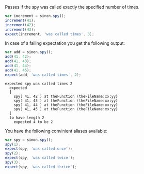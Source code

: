 Passes if the spy was called exactly the specified number of times.

```js
var increment = sinon.spy();
increment(41);
increment(42);
increment(43);
expect(increment, 'was called times', 3);
```

In case of a failing expectation you get the following output:

```js
var add = sinon.spy();
add(41, 42);
add(41, 43);
add(41, 44);
add(41, 45);
expect(add, 'was called times', 2);
```

```output
expected spy was called times 2
  expected
  [
    spy( 41, 42 ) at theFunction (theFileName:xx:yy)
    spy( 41, 43 ) at theFunction (theFileName:xx:yy)
    spy( 41, 44 ) at theFunction (theFileName:xx:yy)
    spy( 41, 45 ) at theFunction (theFileName:xx:yy)
  ]
  to have length 2
    expected 4 to be 2
```

You have the following convinient aliases available:


```js
var spy = sinon.spy();
spy(1);
expect(spy, 'was called once');
spy(2);
expect(spy, 'was called twice');
spy(3);
expect(spy, 'was called thrice');
```
